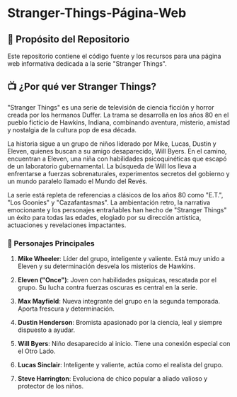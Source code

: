 # Stranger-Things-Página-Web

## 🚀 Propósito del Repositorio
Este repositorio contiene el código fuente y los recursos para una página web informativa dedicada a la serie "Stranger Things".

## 📺 ¿Por qué ver Stranger Things?
"Stranger Things" es una serie de televisión de ciencia ficción y horror creada por los hermanos Duffer. La trama se desarrolla en los años 80 en el pueblo ficticio de Hawkins, Indiana, combinando aventura, misterio, amistad y nostalgia de la cultura pop de esa década.

La historia sigue a un grupo de niños liderado por Mike, Lucas, Dustin y Eleven, quienes buscan a su amigo desaparecido, Will Byers. En el camino, encuentran a Eleven, una niña con habilidades psicoquinéticas que escapó de un laboratorio gubernamental. La búsqueda de Will los lleva a enfrentarse a fuerzas sobrenaturales, experimentos secretos del gobierno y un mundo paralelo llamado el Mundo del Revés.

La serie está repleta de referencias a clásicos de los años 80 como "E.T.", "Los Goonies" y "Cazafantasmas". La ambientación retro, la narrativa emocionante y los personajes entrañables han hecho de "Stranger Things" un éxito para todas las edades, elogiado por su dirección artística, actuaciones y revelaciones impactantes.

### 🌟 Personajes Principales

1. **Mike Wheeler**: Líder del grupo, inteligente y valiente. Está muy unido a Eleven y su determinación desvela los misterios de Hawkins.

2. **Eleven ("Once")**: Joven con habilidades psíquicas, rescatada por el grupo. Su lucha contra fuerzas oscuras es central en la serie.

3. **Max Mayfield**: Nueva integrante del grupo en la segunda temporada. Aporta frescura y determinación.

4. **Dustin Henderson**: Bromista apasionado por la ciencia, leal y siempre dispuesto a ayudar.

5. **Will Byers**: Niño desaparecido al inicio. Tiene una conexión especial con el Otro Lado.

6. **Lucas Sinclair**: Inteligente y valiente, actúa como el realista del grupo.

7. **Steve Harrington**: Evoluciona de chico popular a aliado valioso y protector de los niños.
